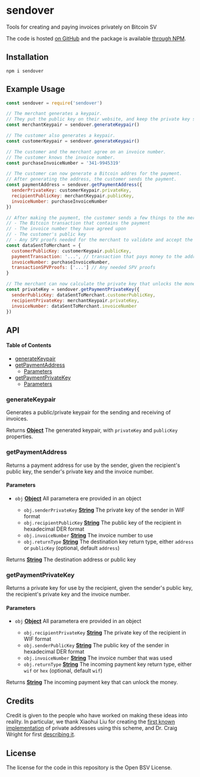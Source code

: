 # sendover

Tools for creating and paying invoices privately on Bitcoin SV

The code is hosted [on GitHub](https://github.com/p2ppsr/sendover) and the package is available [through NPM](https://www.npmjs.com/package/sendover).

## Installation

    npm i sendover

## Example Usage

```js
const sendover = require('sendover')

// The merchant generates a keypair.
// They put the public key on their website, and keep the private key secret.
const merchantKeypair = sendover.generateKeypair()

// The customer also generates a keypair.
const customerKeypair = sendover.generateKeypair()

// The customer and the merchant agree on an invoice number.
// The customer knows the invoice number.
const purchaseInvoiceNumber = '341-9945319'

// The customer can now generate a Bitcoin addres for the payment.
// After generating the address, the customer sends the payment.
const paymentAddress = sendover.getPaymentAddress({
  senderPrivateKey: customerKeypair.privateKey,
  recipientPublicKey: merchantKeypair.publicKey,
  invoiceNumber: purchaseInvoiceNumber
})

// After making the payment, the customer sends a few things to the merchant.
// - The Bitcoin transaction that contains the payment
// - The invoice number they have agreed upon
// - The customer's public key
// - Any SPV proofs needed for the merchant to validate and accept the transaction
const dataSentToMerchant = {
  customerPublicKey: customerKeypair.publicKey,
  paymentTransaction: '...', // transaction that pays money to the address
  invoiceNumber: purchaseInvoiceNumber,
  transactionSPVProofs: ['...'] // Any needed SPV proofs
}

// The merchant can now calculate the private key that unlocks the money.
const privateKey = sendover.getPaymentPrivateKey({
  senderPublicKey: dataSentToMerchant.customerPublicKey,
  recipientPrivateKey: merchantKeypair.privateKey,
  invoiceNumber: dataSentToMerchant.invoiceNumber
})
```

## API

<!-- Generated by documentation.js. Update this documentation by updating the source code. -->

#### Table of Contents

*   [generateKeypair](#generatekeypair)
*   [getPaymentAddress](#getpaymentaddress)
    *   [Parameters](#parameters)
*   [getPaymentPrivateKey](#getpaymentprivatekey)
    *   [Parameters](#parameters-1)

### generateKeypair

Generates a public/private keypair for the sending and receiving of invoices.

Returns **[Object](https://developer.mozilla.org/docs/Web/JavaScript/Reference/Global_Objects/Object)** The generated keypair, with `privateKey` and `publicKey` properties.

### getPaymentAddress

Returns a payment address for use by the sender, given the recipient's public key, the sender's private key and the invoice number.

#### Parameters

*   `obj` **[Object](https://developer.mozilla.org/docs/Web/JavaScript/Reference/Global_Objects/Object)** All parametera ere provided in an object

    *   `obj.senderPrivateKey` **[String](https://developer.mozilla.org/docs/Web/JavaScript/Reference/Global_Objects/String)** The private key of the sender in WIF format
    *   `obj.recipientPublicKey` **[String](https://developer.mozilla.org/docs/Web/JavaScript/Reference/Global_Objects/String)** The public key of the recipient in hexadecimal DER format
    *   `obj.invoiceNumber` **[String](https://developer.mozilla.org/docs/Web/JavaScript/Reference/Global_Objects/String)** The invoice number to use
    *   `obj.returnType` **[String](https://developer.mozilla.org/docs/Web/JavaScript/Reference/Global_Objects/String)** The destination key return type, either `address` or `publicKey` (optional, default `address`)

Returns **[String](https://developer.mozilla.org/docs/Web/JavaScript/Reference/Global_Objects/String)** The destination address or public key

### getPaymentPrivateKey

Returns a private key for use by the recipient, given the sender's public key, the recipient's private key and the invoice number.

#### Parameters

*   `obj` **[Object](https://developer.mozilla.org/docs/Web/JavaScript/Reference/Global_Objects/Object)** All parametera ere provided in an object

    *   `obj.recipientPrivateKey` **[String](https://developer.mozilla.org/docs/Web/JavaScript/Reference/Global_Objects/String)** The private key of the recipient in WIF format
    *   `obj.senderPublicKey` **[String](https://developer.mozilla.org/docs/Web/JavaScript/Reference/Global_Objects/String)** The public key of the sender in hexadecimal DER format
    *   `obj.invoiceNumber` **[String](https://developer.mozilla.org/docs/Web/JavaScript/Reference/Global_Objects/String)** The invoice number that was used
    *   `obj.returnType` **[String](https://developer.mozilla.org/docs/Web/JavaScript/Reference/Global_Objects/String)** The incoming payment key return type, either `wif` or `hex` (optional, default `wif`)

Returns **[String](https://developer.mozilla.org/docs/Web/JavaScript/Reference/Global_Objects/String)** The incoming payment key that can unlock the money.

## Credits

Credit is given to the people who have worked on making these ideas into reality. In particular, we thank Xiaohui Liu for creating the [first known implementation](https://gist.github.com/xhliu/9e267e23dd7c799039befda3ae6fa244) of private addresses using this scheme, and Dr. Craig Wright for first [describing it](https://craigwright.net/blog/bitcoin-blockchain-tech/offline-addressing).

## License

The license for the code in this repository is the Open BSV License.
